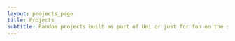 ```yaml
---
layout: projects_page
title: Projects
subtitle: Random projects built as part of Uni or just for fun on the side
---
```

